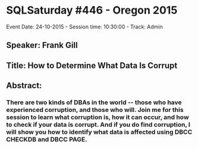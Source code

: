 # SQLSaturday #446 - Oregon 2015
Event Date: 24-10-2015 - Session time: 10:30:00 - Track: Admin
## Speaker: Frank Gill
## Title: How to Determine What Data Is Corrupt
## Abstract:
### There are two kinds of DBAs in the world -- those who have experienced corruption, and those who will.  Join me for this session to learn what corruption is, how it can occur, and how to check if your data is corrupt.  And if you do find corruption, I will show you how to identify what data is affected using DBCC CHECKDB and DBCC PAGE.
